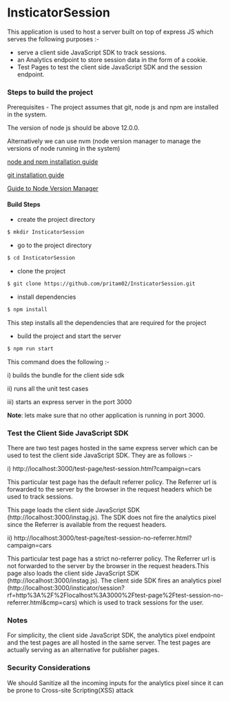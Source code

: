 # InsticatorSession

This application is used to host a server built on top of express JS which serves the following purposes :-
* serve a client side JavaScript SDK to track sessions.
* an Analytics endpoint to store session data in the form of a cookie.
* Test Pages to test the client side JavaScript SDK and the session endpoint.


### Steps to build the project

Prerequisites - The project assumes that git, node js and npm are installed in the system.

The version of node js should be above 12.0.0.

Alternatively we can use nvm (node version manager to manage the versions of node running in the system)

[node and npm installation guide](https://docs.npmjs.com/downloading-and-installing-node-js-and-npm)

[git installation guide](https://git-scm.com/book/en/v2/Getting-Started-Installing-Git)

[Guide to Node Version Manager](https://www.keycdn.com/blog/node-version-manager)


#### Build Steps
* create the project directory
```sh
$ mkdir InsticatorSession
```

* go to the project directory


```sh
$ cd InsticatorSession
```

* clone the project

```sh
$ git clone https://github.com/pritam02/InsticatorSession.git
```

* install dependencies

```sh
$ npm install
```
This step installs all the dependencies that are required for the project

* build the project and start the server

```sh
$ npm run start
```

This command does the following :-

i) builds the bundle for the client side sdk

ii) runs all the unit test cases 

iii) starts an express server in the port 3000

**Note**: lets make sure that no other application is running in port 3000.


### Test the Client Side JavaScript SDK

There are two test pages hosted in the same express server which can be used to test the client side JavaScript SDK.
They are as follows :-

i) http://localhost:3000/test-page/test-session.html?campaign=cars

This particular test page has the default referrer policy. The Referrer url is forwarded to the server 
by the browser in the request headers which be used to track sessions. 

This page loads the client side JavaScript SDK (http://localhost:3000/instag.js). The SDK does not fire the analytics pixel
since the Referrer is available from the request headers.


ii) http://localhost:3000/test-page/test-session-no-referrer.html?campaign=cars

This particular test page has a strict no-referrer policy. The Referrer url is not forwarded to the server 
by the browser in the request headers.This page also loads the client side JavaScript SDK (http://localhost:3000/instag.js). 
The client side SDK fires an analytics pixel (http://localhost:3000/insticator/session?rf=http%3A%2F%2Flocalhost%3A3000%2Ftest-page%2Ftest-session-no-referrer.html&cmp=cars)
which is used to track sessions for the user.

### Notes

For simplicity, the client side JavaScript SDK, the analytics pixel endpoint and the test pages
are all hosted in the same server. The test pages are actually serving as an alternative for publisher pages.

### Security Considerations

We should Sanitize all the incoming inputs for the analytics pixel since it can be prone to Cross-site Scripting(XSS) attack

